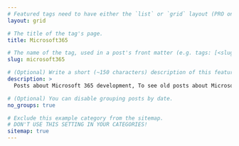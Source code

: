 ```yaml
---
# Featured tags need to have either the `list` or `grid` layout (PRO only).
layout: grid

# The title of the tag's page.
title: Microsoft365

# The name of the tag, used in a post's front matter (e.g. tags: [<slug>]).
slug: microsoft365

# (Optional) Write a short (~150 characters) description of this featured tag.
description: >
  Posts about Microsoft 365 development, To see old posts about Microsoft 365, check out the [Microsoft 365](https://mohamadamer.com/blog/microsoft365) category.

# (Optional) You can disable grouping posts by date.
no_groups: true

# Exclude this example category from the sitemap.
# DON'T USE THIS SETTING IN YOUR CATEGORIES!
sitemap: true
---
```

